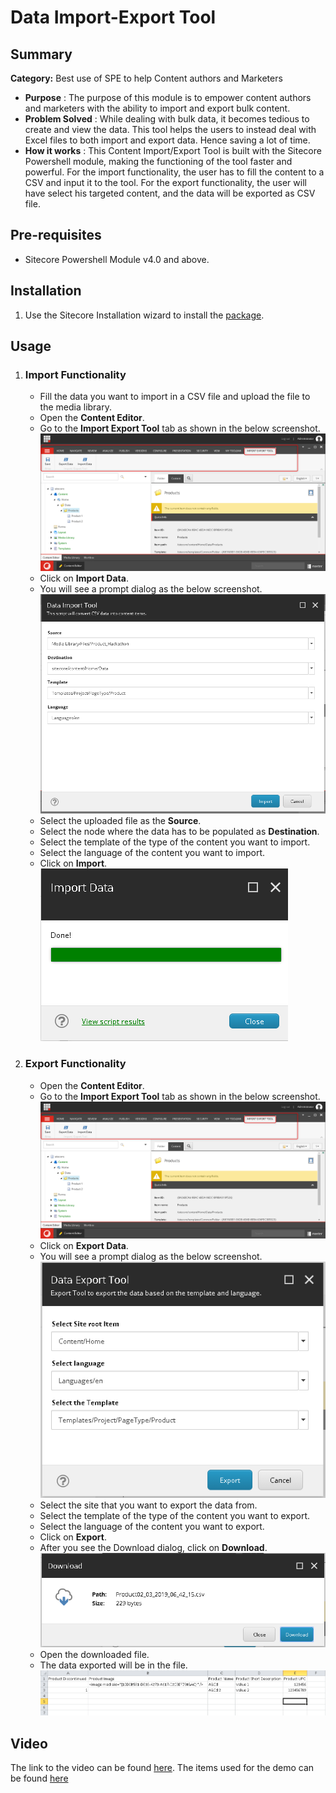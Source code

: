 ﻿# Data Import-Export Tool


## Summary

**Category:**  Best use of SPE to help Content authors and Marketers

 - **Purpose** : The purpose of this module is to empower content authors and marketers with the ability to import and export bulk content.
 - **Problem Solved** : While dealing with bulk data, it becomes tedious to create and view the data. This tool helps the users to instead deal with Excel files to both import and export data. Hence saving a lot of time.
 - **How it works** : This  Content Import/Export Tool is built with the Sitecore Powershell module, making the functioning of the tool faster and powerful. For the import functionality, the user has to fill the content to a CSV and input it to the tool. For the export functionality, the user will have select his targeted content, and the data will be exported as CSV file.
 
## Pre-requisites

- Sitecore Powershell Module v4.0 and above.

## Installation

1.  Use the Sitecore Installation wizard to install the  [package](https://github.com/Sitecore-Hackathon/2019-sitecore-crusaders/blob/master/sc.package/Data_Import_Export_Installation_Package-1.zip?raw=true).

## Usage

1. ### Import Functionality
	- Fill the data you want to import in a CSV file and upload the file to the media library.
	- Open the **Content Editor**.
	- Go to the **Import Export Tool** tab as shown in the below screenshot.
	![Select Tool Tab](https://github.com/Sitecore-Hackathon/2019-sitecore-crusaders/blob/master/documentation/images/Tool-Tab-New.png?raw=true)
	- Click on **Import Data**.
	- You will see a prompt dialog as the below screenshot.
	![Select-Import-Options](https://github.com/Sitecore-Hackathon/2019-sitecore-crusaders/blob/master/documentation/images/Import-Dialog.png?raw=true)
	- Select the uploaded file as the **Source**.
	- Select the node where the data has to be populated as **Destination**.
	- Select the template of the type of the content you want to import.
	- Select the language of the content you want to import.
	- Click on **Import**.
	![Import-Success](https://github.com/Sitecore-Hackathon/2019-sitecore-crusaders/blob/master/documentation/images/Import-Success.png?raw=true)
2. ### Export Functionality
	- Open the **Content Editor**.
	- Go to the **Import Export Tool** tab as shown in the below screenshot.	
	![Select-Tool-Tab](https://github.com/Sitecore-Hackathon/2019-sitecore-crusaders/blob/master/documentation/images/Tool-Tab-New.png?raw=true)
	- Click on **Export Data**.
	- You will see a prompt dialog as the below screenshot.
	![Select Options](https://github.com/Sitecore-Hackathon/2019-sitecore-crusaders/blob/master/documentation/images/Export-Select_Options-New.png?raw=true)
	- Select the site that you want to export the data from.
	- Select the template of the type of the content you want to export.
	- Select the language of the content you want to export.
	- Click on **Export**.
	- After you see the Download dialog, click on **Download**.
	![ Download File Dialog ](https://github.com/Sitecore-Hackathon/2019-sitecore-crusaders/blob/master/documentation/images/Export-Download_Dialog-New.png?raw=true)
	- Open the downloaded file.
	- The data exported will be in the file.
	![Downloaded File ](https://github.com/Sitecore-Hackathon/2019-sitecore-crusaders/blob/master/documentation/images/Export-File.png?raw=true)
	
## Video
The link to the video can be found [here](https://youtu.be/3bBunB1_i8Y).
The items used for the demo can be found [here](https://github.com/Sitecore-Hackathon/2019-sitecore-crusaders/blob/master/sc.package/Data_Export_Import_Demo_Package-v1.zip?raw=true)

